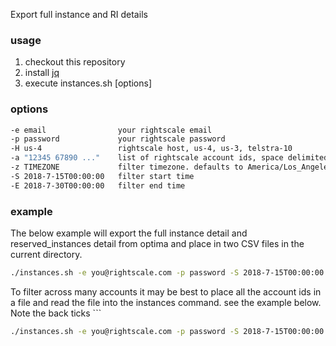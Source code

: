 Export full instance and RI details

### usage

1. checkout this repository
2. install [jq](https://stedolan.github.io/jq/)
3. execute instances.sh [options]

### options

```bash
-e email                your rightscale email
-p password             your rightscale password
-H us-4                 rightscale host, us-4, us-3, telstra-10
-a "12345 67890 ..."    list of rightscale account ids, space delimited
-z TIMEZONE             filter timezone. defaults to America/Los_Angeles
-S 2018-7-15T00:00:00   filter start time
-E 2018-7-30T00:00:00   filter end time
```

### example

The below example will export the full instance detail and reserved_instances detail from optima
and place in two CSV files in the current directory.

```bash
./instances.sh -e you@rightscale.com -p password -S 2018-7-15T00:00:00 -E 2018-7-30T00:00:00 -H us-4 -a "12345 67890"  -z America/Los_Angeles
```

To filter across many accounts it may be best to place all the account ids in a file and read the file into the instances command.  see the example below.  Note the back ticks ```

```bash
./instances.sh -e you@rightscale.com -p password -S 2018-7-15T00:00:00 -E 2018-7-30T00:00:00 -H us-4 -a "`cat account_ids.txt`"" -z America/Los_Angeles
```
